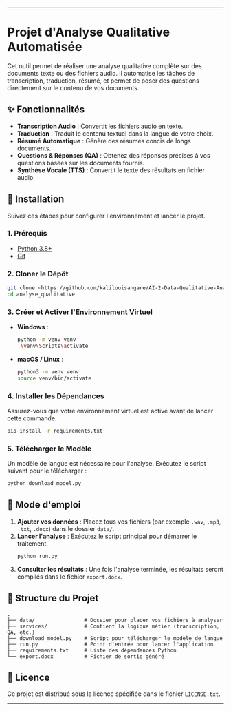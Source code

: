 
---

# Projet d'Analyse Qualitative Automatisée

Cet outil permet de réaliser une analyse qualitative complète sur des documents texte ou des fichiers audio. Il automatise les tâches de transcription, traduction, résumé, et permet de poser des questions directement sur le contenu de vos documents.

## ✨ Fonctionnalités

*   **Transcription Audio** : Convertit les fichiers audio en texte.
*   **Traduction** : Traduit le contenu textuel dans la langue de votre choix.
*   **Résumé Automatique** : Génère des résumés concis de longs documents.
*   **Questions & Réponses (QA)** : Obtenez des réponses précises à vos questions basées sur les documents fournis.
*   **Synthèse Vocale (TTS)** : Convertit le texte des résultats en fichier audio.

## 🚀 Installation

Suivez ces étapes pour configurer l'environnement et lancer le projet.

### 1. Prérequis

*   [Python 3.8+](https://www.python.org/)
*   [Git](https://git-scm.com/)

### 2. Cloner le Dépôt

```bash
git clone <https://github.com/kalilouisangare/AI-2-Data-Qualitative-Analysis.git>
cd analyse_qualitative
```

### 3. Créer et Activer l'Environnement Virtuel

*   **Windows** :
    ```bash
    python -m venv venv
    .\venv\Scripts\activate
    ```
*   **macOS / Linux** :
    ```bash
    python3 -m venv venv
    source venv/bin/activate
    ```

### 4. Installer les Dépendances

Assurez-vous que votre environnement virtuel est activé avant de lancer cette commande.
```bash
pip install -r requirements.txt
```

### 5. Télécharger le Modèle

Un modèle de langue est nécessaire pour l'analyse. Exécutez le script suivant pour le télécharger :
```bash
python download_model.py
```

## 📖 Mode d'emploi

1.  **Ajouter vos données** : Placez tous vos fichiers (par exemple `.wav`, `.mp3`, `.txt`, `.docx`) dans le dossier `data/`.
2.  **Lancer l'analyse** : Exécutez le script principal pour démarrer le traitement.
    ```bash
    python run.py
    ```
3.  **Consulter les résultats** : Une fois l'analyse terminée, les résultats seront compilés dans le fichier `export.docx`.

## 📂 Structure du Projet

```
.
├── data/                # Dossier pour placer vos fichiers à analyser
├── services/            # Contient la logique métier (transcription, QA, etc.)
├── download_model.py    # Script pour télécharger le modèle de langue
├── run.py               # Point d'entrée pour lancer l'application
├── requirements.txt     # Liste des dépendances Python
└── export.docx          # Fichier de sortie généré
```

## 📄 Licence

Ce projet est distribué sous la licence spécifiée dans le fichier `LICENSE.txt`.


---
